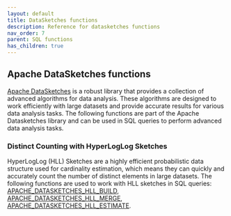 ```yaml
---
layout: default
title: DataSketches functions
description: Reference for datasketches functions
nav_order: 7
parent: SQL functions
has_children: true
---
```


## Apache DataSketches functions

[Apache DataSketches](https://datasketches.apache.org/) is a robust library that provides a collection of advanced algorithms for data analysis.
These algorithms are designed to work efficiently with large datasets and provide accurate results for various data analysis tasks.
The following functions are part of the Apache Datasketches library and can be used in SQL queries to perform advanced data analysis tasks.

### Distinct Counting with HyperLogLog Sketches
HyperLogLog (HLL) Sketches are a highly efficient probabilistic data structure used for cardinality estimation,
which means they can quickly and accurately count the number of distinct elements in large datasets.
The following functions are used to work with HLL sketches in SQL queries:
[APACHE_DATASKETCHES_HLL_BUILD](apache-datasketches-hll-build.md), [APACHE_DATASKETCHES_HLL_MERGE](apache-datasketches-hll-merge.md), [APACHE_DATASKETCHES_HLL_ESTIMATE](apache-datasketches-hll-estimate.md).
